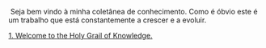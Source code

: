 &nbsp;Seja bem vindo à minha coletânea de conhecimento. Como é óbvio este é um trabalho que está constantemente a crescer e a evoluir.<br>

[1. Welcome to the Holy Grail of Knowledge.](:/1c07c07305294663912e27f3751c11cc)
